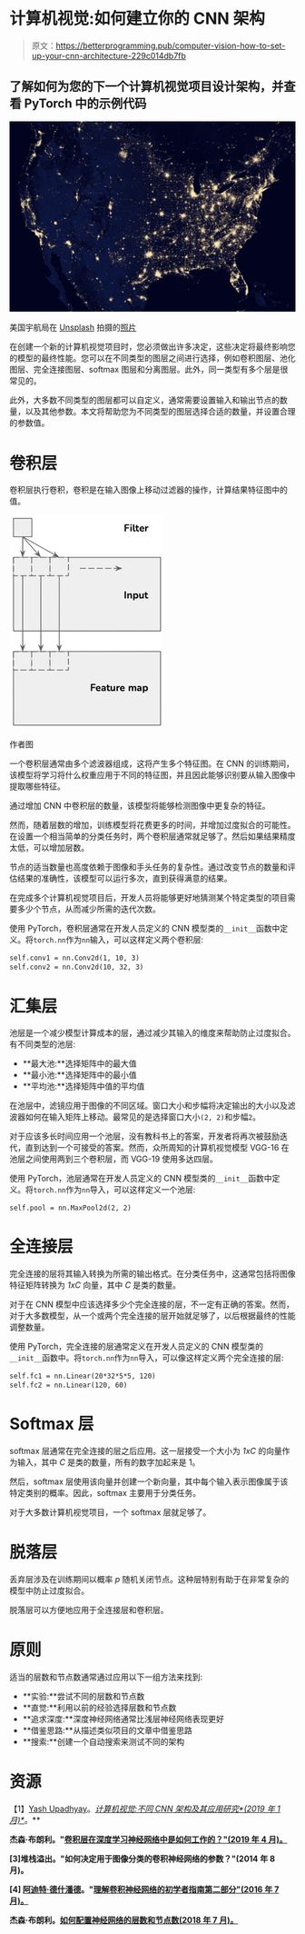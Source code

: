 # 计算机视觉:如何建立你的 CNN 架构

> 原文：<https://betterprogramming.pub/computer-vision-how-to-set-up-your-cnn-architecture-229c014db7fb>

## 了解如何为您的下一个计算机视觉项目设计架构，并查看 PyTorch 中的示例代码

![](img/ccd95bbb029b484e88f044bd628c6a36.png)

美国宇航局在 [Unsplash](https://unsplash.com?utm_source=medium&utm_medium=referral) 拍摄的[照片](https://unsplash.com/@nasa?utm_source=medium&utm_medium=referral)

在创建一个新的计算机视觉项目时，您必须做出许多决定，这些决定将最终影响您的模型的最终性能。您可以在不同类型的图层之间进行选择，例如卷积图层、池化图层、完全连接图层、softmax 图层和分离图层。此外，同一类型有多个层是很常见的。

此外，大多数不同类型的图层都可以自定义，通常需要设置输入和输出节点的数量，以及其他参数。本文将帮助您为不同类型的图层选择合适的数量，并设置合理的参数值。

# 卷积层

卷积层执行卷积，卷积是在输入图像上移动过滤器的操作，计算结果特征图中的值。

![](img/4f08f91c3f20aa81e20b4c447a264391.png)

作者图

一个卷积层通常由多个滤波器组成，这将产生多个特征图。在 CNN 的训练期间，该模型将学习将什么权重应用于不同的特征图，并且因此能够识别要从输入图像中提取哪些特征。

通过增加 CNN 中卷积层的数量，该模型将能够检测图像中更复杂的特征。

然而，随着层数的增加，训练模型将花费更多的时间，并增加过度拟合的可能性。在设置一个相当简单的分类任务时，两个卷积层通常就足够了。然后如果结果精度太低，可以增加层数。

节点的适当数量也高度依赖于图像和手头任务的复杂性。通过改变节点的数量和评估结果的准确性，该模型可以运行多次，直到获得满意的结果。

在完成多个计算机视觉项目后，开发人员将能够更好地猜测某个特定类型的项目需要多少个节点，从而减少所需的迭代次数。

使用 PyTorch，卷积层通常在开发人员定义的 CNN 模型类的`__init__`函数中定义。将`torch.nn`作为`nn`输入，可以这样定义两个卷积层:

```
self.conv1 = nn.Conv2d(1, 10, 3)
self.conv2 = nn.Conv2d(10, 32, 3)
```

# 汇集层

池层是一个减少模型计算成本的层，通过减少其输入的维度来帮助防止过度拟合。有不同类型的池层:

*   **最大池:**选择矩阵中的最大值
*   **最小池:**选择矩阵中的最小值
*   **平均池:**选择矩阵中值的平均值

在池层中，滤镜应用于图像的不同区域。窗口大小和步幅将决定输出的大小以及滤波器如何在输入矩阵上移动。最常见的是选择窗口大小`(2, 2)`和步幅`2`。

对于应该多长时间应用一个池层，没有教科书上的答案，开发者将再次被鼓励迭代，直到达到一个可接受的答案。然而，众所周知的计算机视觉模型 VGG-16 在池层之间使用两到三个卷积层，而 VGG-19 使用多达四层。

使用 PyTorch，池层通常在开发人员定义的 CNN 模型类的`__init__`函数中定义。将`torch.nn`作为`nn`导入，可以这样定义一个池层:

```
self.pool = nn.MaxPool2d(2, 2)
```

# 全连接层

完全连接的层将其输入转换为所需的输出格式。在分类任务中，这通常包括将图像特征矩阵转换为 *1xC* 向量，其中 *C* 是类的数量。

对于在 CNN 模型中应该选择多少个完全连接的层，不一定有正确的答案。然而，对于大多数模型，从一个或两个完全连接的层开始就足够了，以后根据最终的性能调整数量。

使用 PyTorch，完全连接的层通常定义在开发人员定义的 CNN 模型类的`__init__`函数中。将`torch.nn`作为`nn`导入，可以像这样定义两个完全连接的层:

```
self.fc1 = nn.Linear(20*32*5*5, 120)
self.fc2 = nn.Linear(120, 60)
```

# Softmax 层

softmax 层通常在完全连接的层之后应用。这一层接受一个大小为 *1xC* 的向量作为输入，其中 *C* 是类的数量，所有的数字加起来是 1。

然后，softmax 层使用该向量并创建一个新向量，其中每个输入表示图像属于该特定类别的概率。因此，softmax 主要用于分类任务。

对于大多数计算机视觉项目，一个 softmax 层就足够了。

# 脱落层

丢弃层涉及在训练期间以概率 *p* 随机关闭节点。这种层特别有助于在非常复杂的模型中防止过度拟合。

脱落层可以方便地应用于全连接层和卷积层。

# 原则

适当的层数和节点数通常通过应用以下一组方法来找到:

*   **实验:**尝试不同的层数和节点数
*   **直觉:**利用以前的经验选择层数和节点数
*   **追求深度:**深度神经网络通常比浅层神经网络表现更好
*   **借鉴思路:**从描述类似项目的文章中借鉴思路
*   **搜索:**创建一个自动搜索来测试不同的架构

# 资源

【1】[Yash Upadhyay](https://medium.com/u/d2800f290ddf?source=post_page-----229c014db7fb--------------------------------)。*[计算机视觉:不同 CNN 架构及其应用研究*(2019 年 1 月)*](https://medium.com/alumnaiacademy/introduction-to-computer-vision-4fc2a2ba9dc)*。**

**杰森·布朗利。"[卷积层在深度学习神经网络中是如何工作的？"(2019 年 4 月)。](https://machinelearningmastery.com/convolutional-layers-for-deep-learning-neural-networks/)**

**[3]堆栈溢出。"如何决定用于图像分类的卷积神经网络的参数？"(2014 年 8 月)。**

**[4] [阿迪特·德什潘德](https://medium.com/u/d1cc5ee46383?source=post_page-----229c014db7fb--------------------------------)。"[理解卷积神经网络的初学者指南第二部分"(2016 年 7 月)。](https://adeshpande3.github.io/A-Beginner%27s-Guide-To-Understanding-Convolutional-Neural-Networks-Part-2/)**

**杰森·布朗利。[如何配置神经网络的层数和节点数(2018 年 7 月)。](https://machinelearningmastery.com/how-to-configure-the-number-of-layers-and-nodes-in-a-neural-network/)**